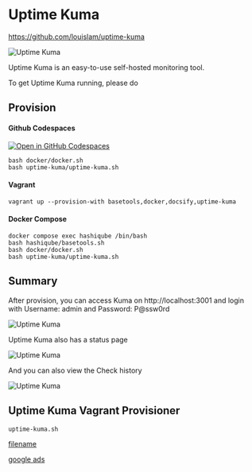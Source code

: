 # Uptime Kuma

https://github.com/louislam/uptime-kuma

![Uptime Kuma](images/uptime-kuma-logo.png?raw=true "Uptime Kuma")

Uptime Kuma is an easy-to-use self-hosted monitoring tool.

To get Uptime Kuma running, please do

## Provision

<!-- tabs:start -->
#### **Github Codespaces**
[![Open in GitHub Codespaces](https://github.com/codespaces/badge.svg)](https://codespaces.new/star3am/hashiqube?quickstart=1)
```
bash docker/docker.sh
bash uptime-kuma/uptime-kuma.sh
```

#### **Vagrant**

```
vagrant up --provision-with basetools,docker,docsify,uptime-kuma
```

#### **Docker Compose**

```
docker compose exec hashiqube /bin/bash
bash hashiqube/basetools.sh
bash docker/docker.sh
bash uptime-kuma/uptime-kuma.sh
```
<!-- tabs:end -->

## Summary

After provision, you can access Kuma on http://localhost:3001 and login with Username: admin and Password: P@ssw0rd

![Uptime Kuma](images/uptime-kuma-dashboard.png?raw=true "Uptime Kuma")

Uptime Kuma also has a status page

![Uptime Kuma](images/uptime-kuma-status-page.png?raw=true "Uptime Kuma")

And you can also view the Check history

![Uptime Kuma](images/uptime-kuma-check-page.png?raw=true "Uptime Kuma")

## Uptime Kuma Vagrant Provisioner

`uptime-kuma.sh`

[filename](uptime-kuma.sh ':include :type=code')

[google ads](../googleads.html ':include :type=iframe width=100% height=300px')
